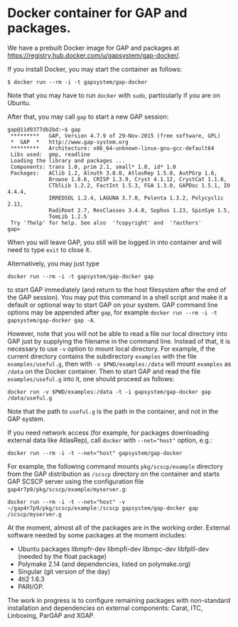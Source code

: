 # Docker container for GAP and packages.

We have a prebuilt Docker image for GAP and packages at https://registry.hub.docker.com/u/gapsystem/gap-docker/.

If you install Docker, you may start the container as follows:

```
$ docker run --rm -i -t gapsystem/gap-docker
```

Note that you may have to run `docker` with `sudo`, particularly if you are on Ubuntu.

After that, you may call `gap` to start a new GAP session:

```
gap@11d9377db2bd:~$ gap
 *********   GAP, Version 4.7.9 of 29-Nov-2015 (free software, GPL)
 *  GAP  *   http://www.gap-system.org
 *********   Architecture: x86_64-unknown-linux-gnu-gcc-default64
 Libs used:  gmp, readline
 Loading the library and packages ...
 Components: trans 1.0, prim 2.1, small* 1.0, id* 1.0
 Packages:   AClib 1.2, Alnuth 3.0.0, AtlasRep 1.5.0, AutPGrp 1.6, 
             Browse 1.8.6, CRISP 1.3.9, Cryst 4.1.12, CrystCat 1.1.6, 
             CTblLib 1.2.2, FactInt 1.5.3, FGA 1.3.0, GAPDoc 1.5.1, IO 4.4.4, 
             IRREDSOL 1.2.4, LAGUNA 3.7.0, Polenta 1.3.2, Polycyclic 2.11, 
             RadiRoot 2.7, ResClasses 3.4.0, Sophus 1.23, SpinSym 1.5, 
             TomLib 1.2.5
 Try '?help' for help. See also  '?copyright' and  '?authors'
gap> 
```
When you will leave GAP, you still will be logged in into container and will need to type `exit` to close it.

Alternatively, you may just type 
```
docker run --rm -i -t gapsystem/gap-docker gap
```
to start GAP immediately (and return to the host filesystem after the end of the GAP session). You may put this command in a shell script and make it a default or optional way to start GAP on your system. GAP command line options may be appended after `gap`, for example `docker run --rm -i -t gapsystem/gap-docker gap -A`. 

However, note that you will not be able to read a file our local directory into GAP just by supplying the filename in the command line. Instead of that, it is necessary to use `-v` option to mount local directory. For example, if the current directory contains the subdirectory `examples` with the file `examples/useful.g`, then with `-v $PWD/examples:/data` will mount `examples` as `/data` on the Docker container. Then to start GAP and read the file `examples/useful.g` into it, one should proceed as follows:

```
docker run -v $PWD/examples:/data -t -i gapsystem/gap-docker gap /data/useful.g
```

Note that the path to `useful.g` is the path in the container, and not in the GAP system.

If you need network access (for example, for packages downloading external data like AtlasRep), call `docker` with `--net="host"` option, e.g.:

```
docker run --rm -i -t --net="host" gapsystem/gap-docker
```

For example, the following command mounts `pkg/scscp/example` directory from the GAP distribution as `/scscp` directory on the container and starts GAP SCSCP server using the configuration file `gap4r7p9/pkg/scscp/example/myserver.g`:

```
docker run --rm -i -t --net="host" -v ~/gap4r7p9/pkg/scscp/example:/scscp gapsystem/gap-docker gap /scscp/myserver.g
```
At the moment, almost all of the packages are in the working order. External software needed by some packages at the moment includes:
* Ubuntu packages libmpfr-dev libmpfi-dev libmpc-dev libfplll-dev (needed by the float package)
* Polymake 2.14 (and dependencies, listed on polymake.org)
* Singular (git version of the day)
* 4ti2 1.6.3
* PARI/GP.

The work in progress is to configure remaining packages with non-standard installation and dependencies on external components: Carat, ITC, Linboxing, ParGAP and XGAP.

